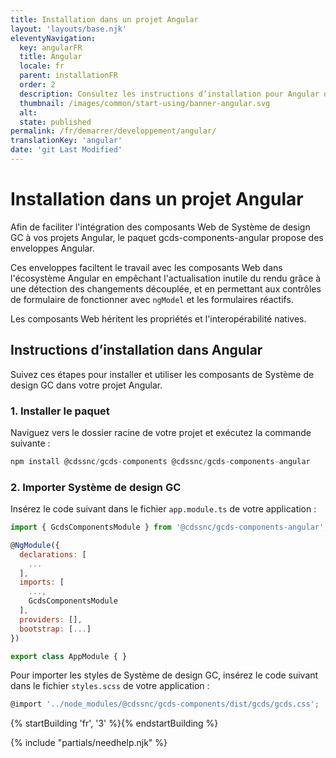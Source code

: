 ```yaml
---
title: Installation dans un projet Angular
layout: 'layouts/base.njk'
eleventyNavigation:
  key: angularFR
  title: Angular
  locale: fr
  parent: installationFR
  order: 2
  description: Consultez les instructions d’installation pour Angular ou les projets basés sur Angular.
  thumbnail: /images/common/start-using/banner-angular.svg
  alt:
  state: published
permalink: /fr/demarrer/developpement/angular/
translationKey: 'angular'
date: 'git Last Modified'
---
```


# Installation dans un projet Angular

Afin de faciliter l'intégration des composants Web de Système de design GC à vos projets Angular, le paquet <gcds-link href="{{ links.npmGcdsComponentsAngular }}" external>gcds-components-angular</gcds-link> propose des enveloppes Angular.

Ces enveloppes faciltent le travail avec les composants Web dans l'écosystème Angular en empêchant l'actualisation inutile du rendu grâce à une détection des changements découplée, et en permettant aux contrôles de formulaire de fonctionner avec `ngModel` et les formulaires réactifs.

Les composants Web héritent les propriétés et l'interopérabilité natives.

## Instructions d’installation dans Angular

Suivez ces étapes pour installer et utiliser les composants de Système de design GC dans votre projet Angular.

### 1. Installer le paquet

Naviguez vers le dossier racine de votre projet et exécutez la commande suivante :

```js
npm install @cdssnc/gcds-components @cdssnc/gcds-components-angular
```

### 2. Importer Système de design GC

Insérez le code suivant dans le fichier `app.module.ts` de votre application :

```js
import { GcdsComponentsModule } from '@cdssnc/gcds-components-angular';

@NgModule({
  declarations: [
    ...
  ],
  imports: [
    ...,
    GcdsComponentsModule
  ],
  providers: [],
  bootstrap: [...]
})

export class AppModule { }
```

Pour importer les styles de Système de design GC, insérez le code suivant dans le fichier `styles.scss` de votre application :

```js
@import '../node_modules/@cdssnc/gcds-components/dist/gcds/gcds.css';
```

{% startBuilding 'fr', '3' %}{% endstartBuilding %}

{% include "partials/needhelp.njk" %}
